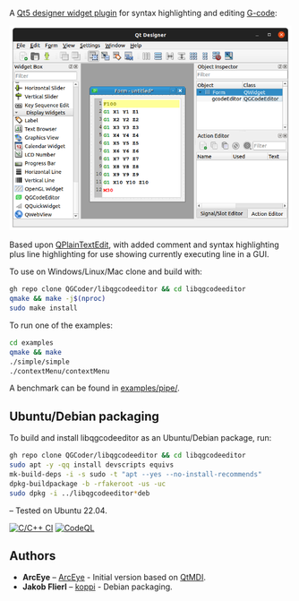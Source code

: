 A [Qt5 designer widget plugin](https://doc.qt.io/qt-5/designer-creating-custom-widgets.html) for syntax highlighting and editing [G-code](https://en.wikipedia.org/wiki/G-code):

<img src="https://raw.githubusercontent.com/QGCoder/libqgcodeeditor/master/doc/libqgcodeeditor-designer-widget.png"/>

Based upon [QPlainTextEdit](https://doc.qt.io/qt-5/qplaintextedit.html), with added comment and syntax highlighting plus line highlighting for use showing currently executing line in a GUI.

To use on Windows/Linux/Mac clone and build with:
```bash
gh repo clone QGCoder/libqgcodeeditor && cd libqgcodeeditor
qmake && make -j$(nproc)
sudo make install
```

To run one of the examples:
```bash
cd examples
qmake && make
./simple/simple
./contextMenu/contextMenu
```

A benchmark can be found in [examples/pipe/](examples/pipe).

## Ubuntu/Debian packaging

To build and install libqgcodeeditor as an Ubuntu/Debian package, run:
```bash
gh repo clone QGCoder/libqgcodeeditor && cd libqgcodeeditor
sudo apt -y -qq install devscripts equivs
mk-build-deps -i -s sudo -t "apt --yes --no-install-recommends"
dpkg-buildpackage -b -rfakeroot -us -uc
sudo dpkg -i ../libqgcodeeditor*deb
```

– Tested on Ubuntu 22.04.

[![C/C++ CI](https://github.com/QGCoder/libqgcodeeditor/actions/workflows/c-cpp.yml/badge.svg)](https://github.com/QGCoder/libqgcodeeditor/actions/workflows/c-cpp.yml) [![CodeQL](https://github.com/QGCoder/libqgcodeeditor/actions/workflows/codeql-analysis.yml/badge.svg)](https://github.com/QGCoder/libqgcodeeditor/actions/workflows/codeql-analysis.yml)

## Authors

* **ArcEye** – [ArcEye](https://github.com/ArcEye) - Initial version based on [QtMDI](https://github.com/unseenlaser/qtMDI).
* **Jakob Flierl** – [koppi](https://github.com/koppi) - Debian packaging.

